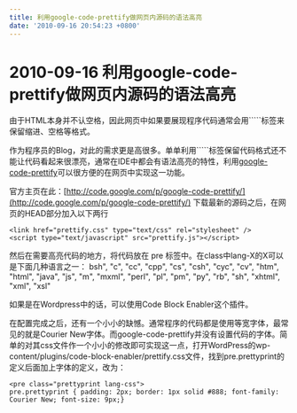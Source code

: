 ```yaml
---
title: 利用google-code-prettify做网页内源码的语法高亮
date: '2010-09-16 20:54:23 +0800'
---
```


# 2010-09-16  利用google-code-prettify做网页内源码的语法高亮

由于HTML本身并不认空格，因此网页中如果要展现程序代码通常会用\`\`\`\`\`标签来保留缩进、空格等格式。

作为程序员的Blog，对此的需求更是高很多。单单利用\`\`\`\`\`标签保留代码格式还不能让代码看起来很漂亮，通常在IDE中都会有语法高亮的特性，利用[google-code-prettify](http://code.google.com/p/google-code-prettify/)可以很方便的在网页中实现这一功能。

官方主页在此：[http://code.google.com/p/google-code-prettify/](http://code.google.com/p/google-code-prettify/) 下载最新的源码之后，在网页的HEAD部分加入以下两行

```text
<link href="prettify.css" type="text/css" rel="stylesheet" />
<script type="text/javascript" src="prettify.js"></script>
```

然后在需要高亮代码的地方，将代码放在 pre 标签中。在class中lang-X的X可以是下面几种语言之一： bsh", "c", "cc", "cpp", "cs", "csh", "cyc", "cv", "htm", "html", "java", "js", "m", "mxml", "perl", "pl", "pm", "py", "rb", "sh", "xhtml", "xml", "xsl"

如果是在Wordpress中的话，可以使用Code Block Enabler这个插件。

在配置完成之后，还有一个小小的缺憾。通常程序的代码都是使用等宽字体，最常见的就是Courier New字体。而google-code-prettify并没有设置代码的字体。简单的对其css文件作一个小小的修改即可实现这一点，打开WordPress的wp-content/plugins/code-block-enabler/prettify.css文件，找到pre.prettyprint的定义后面加上字体的定义，改为：

```text
<pre class="prettyprint lang-css">
pre.prettyprint { padding: 2px; border: 1px solid #888; font-family: Courier New; font-size: 9px;}
```

